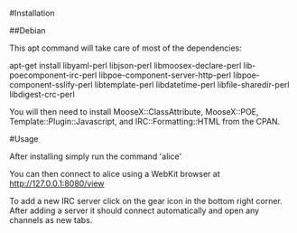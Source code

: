 #Installation

##Debian

This apt command will take care of most of the dependencies:

apt-get install libyaml-perl libjson-perl libmoosex-declare-perl lib-poecomponent-irc-perl libpoe-component-server-http-perl libpoe-component-sslify-perl libtemplate-perl libdatetime-perl libfile-sharedir-perl libdigest-crc-perl

You will then need to install MooseX::ClassAttribute, MooseX::POE, Template::Plugin::Javascript, and IRC::Formatting::HTML from the CPAN.


#Usage

After installing simply run the command 'alice'

You can then connect to alice using a WebKit browser at
http://127.0.0.1:8080/view

To add a new IRC server click on the gear icon in the
bottom right corner. After adding a server it should
connect automatically and open any channels as new
tabs.

